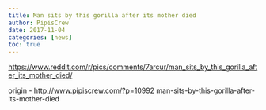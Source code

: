 ```yaml
---
title: Man sits by this gorilla after its mother died
author: PipisCrew
date: 2017-11-04
categories: [news]
toc: true
---
```


https://www.reddit.com/r/pics/comments/7arcur/man_sits_by_this_gorilla_after_its_mother_died/

origin - http://www.pipiscrew.com/?p=10992 man-sits-by-this-gorilla-after-its-mother-died